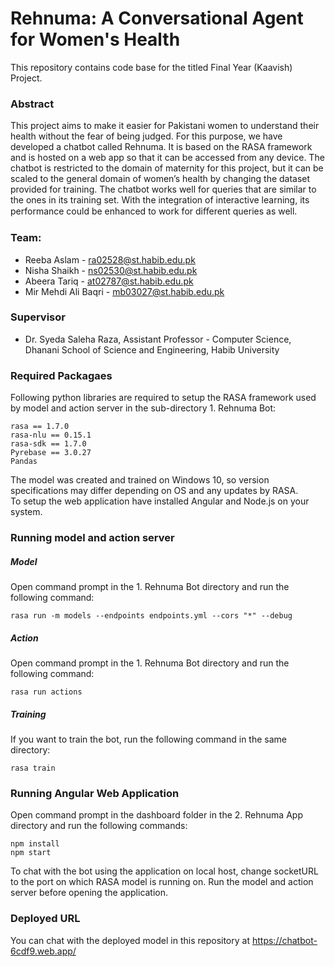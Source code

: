 # Rehnuma: A Conversational Agent for Women's Health
This repository contains code base for the titled Final Year (Kaavish) Project.
### Abstract 
This project aims to make it easier for Pakistani women to understand their health without the fear of being judged. For this purpose, we have developed a chatbot called Rehnuma. It is based on the RASA framework and is hosted on a web app so that it can be accessed from any device. The chatbot is restricted to the domain of maternity for this project, but it can be scaled to the general domain of women’s health by changing the dataset provided for training. The chatbot works well for queries that are similar to the ones in its training set. With the integration of interactive learning, its performance could be enhanced to work for diﬀerent queries as well.
### Team:
- Reeba Aslam - ra02528@st.habib.edu.pk
- Nisha Shaikh - ns02530@st.habib.edu.pk
- Abeera Tariq - at02787@st.habib.edu.pk
- Mir Mehdi Ali Baqri - mb03027@st.habib.edu.pk
### Supervisor
* Dr. Syeda Saleha Raza, 
Assistant Professor - Computer Science,
Dhanani School of Science and Engineering,
Habib University


### Required Packagaes

Following python libraries are required to setup the RASA framework used by model and action server in the sub-directory 1. Rehnuma Bot:

    rasa == 1.7.0
    rasa-nlu == 0.15.1
    rasa-sdk == 1.7.0
    Pyrebase == 3.0.27
    Pandas
    
The model was created and trained on Windows 10, so version specifications may differ depending on OS and any updates by RASA.  
To setup the web application have installed Angular and Node.js on your system.

### Running model and action server
##### Model 
Open command prompt in the 1. Rehnuma Bot  directory and run the following command:

    rasa run -m models --endpoints endpoints.yml --cors "*" --debug

##### Action 
Open command prompt in the 1. Rehnuma Bot  directory and run the following command:

    rasa run actions
    
##### Training
If you want to train the bot, run the following command in the same directory:

    rasa train

### Running Angular Web Application
Open command prompt in the dashboard folder in the 2. Rehnuma App directory and run the following commands:

    npm install
    npm start

To chat with the bot using the application on local host, change socketURL to the port on which RASA model is running on. 
Run the model and action server before opening the application. 

### Deployed URL
You can chat with the deployed model in this repository at https://chatbot-6cdf9.web.app/

    

